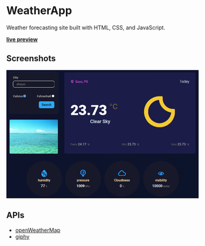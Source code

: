 # WeatherApp

Weather forecasting site built with HTML, CSS, and JavaScript.

**[live preview](https://madany01.github.io/weather-app/)**

## Screenshots

![screenshot](./screenshots/screenshot1.png)

## APIs

- [openWeatherMap](https://openweathermap.org/)
- [giphy](https://giphy.com/)
